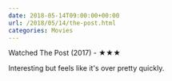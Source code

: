 ```yaml
---
date: 2018-05-14T09:00:00+00:00
url: /2018/05/14/the-post.html
categories: Movies
---
```

Watched The Post (2017) - ★★★

Interesting but feels like it's over pretty quickly.


